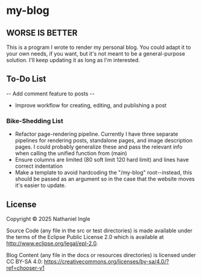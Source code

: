 # my-blog

## WORSE IS BETTER

This is a program I wrote to render my personal blog. You could adapt it to your own needs, if you want, but it's not meant to be a general-purpose solution. I'll keep updating it as long as I'm interested. 

## To-Do List

-- Add comment feature to posts --
- Improve workflow for creating, editing, and publishing a post

### Bike-Shedding List

- Refactor page-rendering pipeline. Currently I have three separate pipelines for rendering posts, standalone pages, and image description pages. I could probably generalize these and pass the relevant info when calling the unified function from (main)
- Ensure columns are limited (80 soft limit 120 hard limit) and lines have correct indentation
- Make a template to avoid hardcoding the "/my-blog" root--instead, this should be passed as an argument so in the case that the website moves it's easier to update. 

## License

Copyright © 2025 Nathaniel Ingle 

Source Code (any file in the src or test directories) is made available under the
terms of the Eclipse Public License 2.0 which is available at
http://www.eclipse.org/legal/epl-2.0.

Blog Content (any file in the docs or resources directories) is licensed
under CC BY-SA 4.0: https://creativecommons.org/licenses/by-sa/4.0/?ref=chooser-v1
